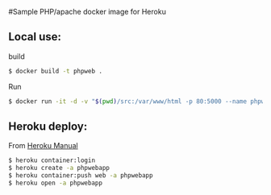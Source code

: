 #Sample PHP/apache docker image for Heroku

## Local use:

build
```bash
$ docker build -t phpweb .
```
Run
```bash
$ docker run -it -d -v "$(pwd)/src:/var/www/html -p 80:5000 --name phpweb phpweb
```

## Heroku deploy:
From [Heroku Manual](https://devcenter.heroku.com/articles/container-registry-and-runtime)

```bash
$ heroku container:login
$ heroku create -a phpwebapp
$ heroku container:push web -a phpwebapp
$ heroku open -a phpwebapp
```

